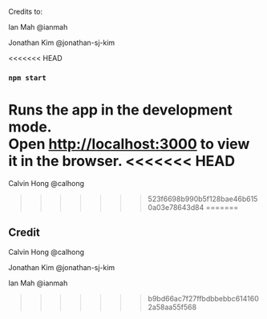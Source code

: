 Credits to:

Ian Mah @ianmah

Jonathan Kim @jonathan-sj-kim

<<<<<<< HEAD
### `npm start`

Runs the app in the development mode.<br>
Open [http://localhost:3000](http://localhost:3000) to view it in the browser.
<<<<<<< HEAD
=======
Calvin Hong @calhong
>>>>>>> 523f6698b990b5f128bae46b6150a03e78643d84
=======


## Credit

Calvin Hong @calhong

Jonathan Kim @jonathan-sj-kim 

Ian Mah @ianmah
>>>>>>> b9bd66ac7f27ffbdbbebbc6141602a58aa55f568
